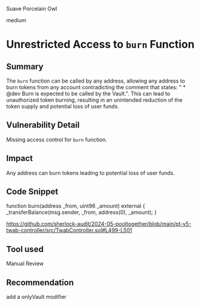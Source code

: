 Suave Porcelain Owl

medium

# Unrestricted Access to `burn` Function

## Summary
The `burn` function can be called by any address, allowing any address to burn tokens from any account contradicting the comment that states: "   * @dev Burn is expected to be called by the Vault.". This can lead to unauthorized token burning, resulting in an unintended reduction of the token supply and potential loss of user funds.
## Vulnerability Detail
Missing access control for `burn` function.
## Impact
Any address can burn tokens leading to potential loss of user funds.
## Code Snippet
  function burn(address _from, uint96 _amount) external {
    _transferBalance(msg.sender, _from, address(0), _amount);
  }

https://github.com/sherlock-audit/2024-05-pooltogether/blob/main/pt-v5-twab-controller/src/TwabController.sol#L499-L501
## Tool used

Manual Review

## Recommendation
add a onlyVault modifier